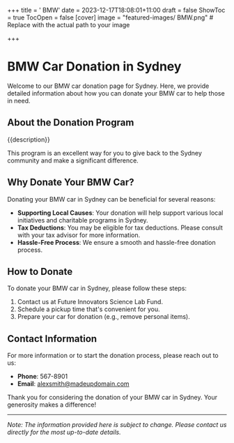 +++
title = '    BMW'
date = 2023-12-17T18:08:01+11:00
draft = false
ShowToc = true
TocOpen = false
[cover]
image = "featured-images/    BMW.png"  # Replace with the actual path to your image

+++



#     BMW Car Donation in     Sydney

Welcome to our     BMW car donation page for     Sydney. Here, we provide detailed information about how you can donate your     BMW car to help those in need.

## About the Donation Program

{{description}}

This program is an excellent way for you to give back to the     Sydney community and make a significant difference.

## Why Donate Your     BMW Car?

Donating your     BMW car in     Sydney can be beneficial for several reasons:

- **Supporting Local Causes**: Your donation will help support various local initiatives and charitable programs in     Sydney.
- **Tax Deductions**: You may be eligible for tax deductions. Please consult with your tax advisor for more information.
- **Hassle-Free Process**: We ensure a smooth and hassle-free donation process.

## How to Donate

To donate your     BMW car in     Sydney, please follow these steps:

1. Contact us at     Future Innovators Science Lab Fund.
2. Schedule a pickup time that's convenient for you.
3. Prepare your car for donation (e.g., remove personal items).

## Contact Information

For more information or to start the donation process, please reach out to us:

- **Phone**: 567-8901
- **Email**:     alexsmith@madeupdomain.com

Thank you for considering the donation of your     BMW car in     Sydney. Your generosity makes a difference!

---

*Note: The information provided here is subject to change. Please contact us directly for the most up-to-date details.*

